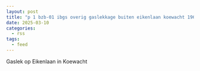 ```yaml
---
layout: post
title: "p 1 bzb-01 ibgs overig gaslekkage buiten eikenlaan koewacht 196695 196638 196660"
date: 2025-03-10
categories: 
  - rss
tags: 
  - feed
---
```


Gaslek op Eikenlaan in Koewacht
